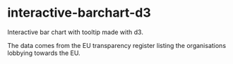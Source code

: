# interactive-barchart-d3

Interactive bar chart with tooltip made with d3. 

The data comes from the EU transparency register listing the organisations lobbying towards the EU. 
